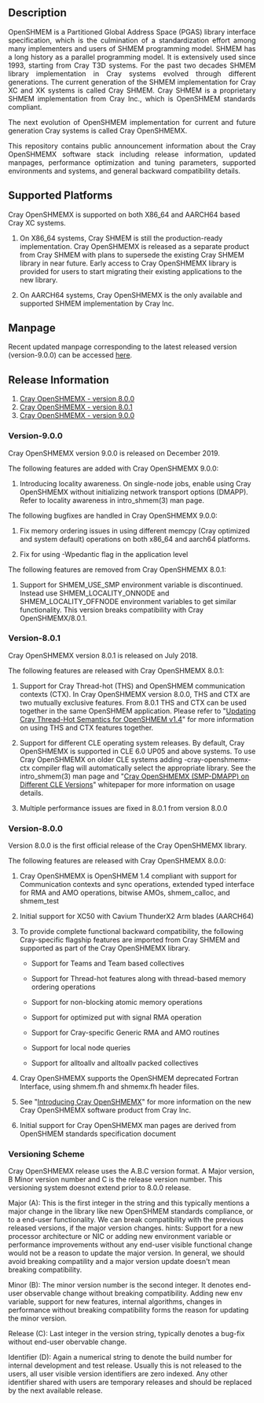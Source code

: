 ## Description
<p align="justify">
OpenSHMEM is a Partitioned Global Address Space (PGAS) library interface specification,
which is the culmination of a standardization effort among many implementers and users
of SHMEM programming model. SHMEM has a long history as a parallel programming model.
It is extensively used since 1993, starting from Cray T3D systems. For the past two
decades SHMEM library implementation in Cray systems evolved through different
generations. The current generation of the SHMEM implementation for Cray XC and XK
systems is called Cray SHMEM. Cray SHMEM is a proprietary SHMEM implementation from
Cray Inc., which is OpenSHMEM standards compliant.
</p>

<p align="justify">
The next evolution of OpenSHMEM implementation for current and future generation Cray
systems is called Cray OpenSHMEMX.
</p>

<p align="justify">
This repository contains public announcement information about the Cray OpenSHMEMX
software stack including release information, updated manpages, performance 
optimization and tuning parameters, supported environments and systems, and general 
backward compatibility details.
</p>

## Supported Platforms
Cray OpenSHMEMX is supported on both X86_64 and AARCH64 based Cray XC systems.

1. On X86_64 systems, Cray SHMEM is still the production-ready implementation. 
Cray OpenSHMEMX is released as a separate product from Cray SHMEM with plans 
to supersede the existing Cray SHMEM library in near future. Early access to 
Cray OpenSHMEMX library is provided for users to start migrating their existing 
applications to the new library.

2. On AARCH64 systems, Cray OpenSHMEMX is the only available 
and supported SHMEM implementation by Cray Inc.


## Manpage
Recent updated manpage corresponding to the latest released
version (version-9.0.0) can be accessed [here](man/main.html).

## Release Information
1. [Cray OpenSHMEMX - version 8.0.0](#version-8.0.0)
2. [Cray OpenSHMEMX - version 8.0.1](#version-8.0.1)
3. [Cray OpenSHMEMX - version 9.0.0](#version-9.0.0)

### Version-9.0.0
Cray OpenSHMEMX version 9.0.0 is released on December 2019.

The following features are added with Cray OpenSHMEMX 9.0.0:

1. Introducing locality awareness. On single-node jobs, enable using
Cray OpenSHMEMX without initializing network transport options (DMAPP).
Refer to locality awareness in intro_shmem(3) man page.

The following bugfixes are handled in Cray OpenSHMEMX 9.0.0:

1. Fix memory ordering issues in using different memcpy (Cray optimized
and system default) operations on both x86_64 and aarch64 platforms.

2. Fix for using -Wpedantic flag in the application level

The following features are removed from Cray OpenSHMEMX 8.0.1:

1. Support for SHMEM_USE_SMP environment variable is discontinued. Instead
use SHMEM_LOCALITY_ONNODE and SHMEM_LOCALITY_OFFNODE environment variables
to get similar functionality. This version breaks compatibility with Cray
OpenSHMEMX/8.0.1.

### Version-8.0.1
Cray OpenSHMEMX version 8.0.1 is released on July 2018.

The following features are released with Cray OpenSHMEMX 8.0.1:

1. Support for Cray Thread-hot (THS) and OpenSHMEM communication contexts
(CTX). In Cray OpenSHMEMX version 8.0.0, THS and CTX are two mutually
exclusive features. From 8.0.1 THS and CTX can be used together in the same 
OpenSHMEM application. Please refer to "[Updating Cray Thread-Hot Semantics 
for OpenSHMEM v1.4](https://pe-cray.github.io/whitepapers/)" for 
more information on using THS and CTX features together.

2. Support for different CLE operating system releases. By default, Cray
OpenSHMEMX is supported in CLE 6.0 UP05 and above systems. To use Cray
OpenSHMEMX on older CLE systems adding -cray-openshmemx-ctx compiler flag
will automatically select the appropriate library. See the intro_shmem(3)
man page and "[Cray OpenSHMEMX (SMP-DMAPP) on Different CLE 
Versions](https://pe-cray.github.io/whitepapers/)" whitepaper for more 
information on usage details.

3. Multiple performance issues are fixed in 8.0.1 from version 8.0.0

### Version-8.0.0
Version 8.0.0 is the first official release of the Cray OpenSHMEMX library.

The following features are released with Cray OpenSHMEMX 8.0.0:
1. Cray OpenSHMEMX is OpenSHMEM 1.4 compliant with support for Communication
contexts and sync operations, extended typed interface for RMA and AMO
operations, bitwise AMOs, shmem_calloc, and shmem_test

2. Initial support for XC50 with Cavium ThunderX2 Arm blades (AARCH64)

3. To provide complete functional backward compatibility, the following
Cray-specific flagship features are imported from Cray SHMEM and supported as
part of the Cray OpenSHMEMX library.
    * Support for Teams and Team based collectives

    * Support for Thread-hot features along with thread-based memory
    ordering operations

    * Support for non-blocking atomic memory operations

    * Support for optimized put with signal RMA operation

    * Support for Cray-specific Generic RMA and AMO routines

    * Support for local node queries

    * Support for alltoallv and alltoallv packed collectives

4. Cray OpenSHMEMX supports the OpenSHMEM deprecated Fortran Interface, using
shmem.fh and shmemx.fh header files.

5.  See "[Introducing Cray OpenSHMEMX](https://pe-cray.github.io/whitepapers/)"
for more information on the new Cray OpenSHMEMX software product from Cray Inc.

6. Initial support for Cray OpenSHMEMX man pages are derived from OpenSHMEM
standards specification document

### Versioning Scheme
Cray OpenSHMEMX release uses the A.B.C version format. A Major version,
B Minor version number and C is the release version number. This versioning
system doesnot extend prior to 8.0.0 release.

Major (A): This is the first integer in the string and this typically mentions
a major change in the library like new OpenSHMEM standards compliance, or to a
end-user functionality. We can break compatibility with the previous released 
versions, if the major version changes.
  hints: Support for a new processor architecture or NIC or adding new
  environment variable or performance improvements without any end-user
  visible functional change would not be a reason to update the major
  version. In general, we should avoid breaking compatility and a major
  version update doesn't mean breaking compatibility.

Minor (B): The minor version number is the second integer. It denotes end-user
observable change without breaking compatibility. Adding new env variable,
support for new features, internal algorithms, changes in performance without
breaking compatibility forms the reason for updating the minor version.

Release (C): Last integer in the version string, typically denotes a bug-fix
without end-user obervable change.

Identifier (D): Again a numerical string to denote the build number for internal
development and test release. Usually this is not released to the users, all
user visible version identifiers are zero indexed. Any other identifier shared
with users are temporary releases and should be replaced by the next available
release.
